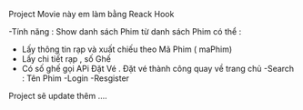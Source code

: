 Project Movie này em làm bằng Reack Hook

-Tính năng :
Show danh sách Phim từ danh sách Phim có thể :

- Lấy thông tin rạp và xuất chiếu theo Mã Phim ( maPhim)
- Lấy chi tiết rạp , số Ghế
- Có số ghế gọi APi Đặt Vé . Đặt vé thành công quay về trang chủ
  -Search : Tên Phim
  -Login
  -Resgister

Project sẽ update thêm ....
